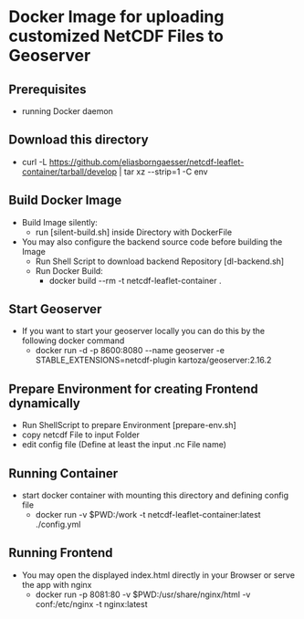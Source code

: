 # Docker Image for uploading customized NetCDF Files to Geoserver
## Prerequisites
- running Docker daemon
## Download this directory
- curl -L https://github.com/eliasborngaesser/netcdf-leaflet-container/tarball/develop | tar xz --strip=1   -C env
## Build Docker Image
- Build Image silently:
    - run [silent-build.sh] inside Directory with DockerFile
- You may also configure the backend source code before building the Image
    - Run Shell Script to download backend Repository [dl-backend.sh]
    - Run Docker Build:
        - docker build --rm -t netcdf-leaflet-container .

## Start Geoserver
- If you want to start your geoserver locally you can do this by the following docker command
    - docker run -d -p 8600:8080 --name geoserver -e STABLE_EXTENSIONS=netcdf-plugin kartoza/geoserver:2.16.2

## Prepare Environment for creating Frontend dynamically
- Run ShellScript to prepare Environment [prepare-env.sh]
- copy netcdf File to input Folder
- edit config file (Define at least the input .nc File name)

## Running Container
- start docker container with mounting this directory and defining config file
    - docker run -v $PWD:/work -t netcdf-leaflet-container:latest ./config.yml

## Running Frontend
- You may open the displayed index.html directly in your Browser or serve the app with nginx
    - docker run -p 8081:80 -v $PWD:/usr/share/nginx/html -v conf:/etc/nginx -t nginx:latest
